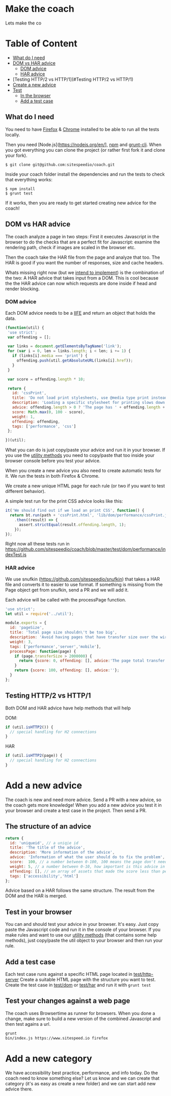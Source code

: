 # Make the coach 

Lets make the co

# Table of Content

- [What do I need](#what-do-i-need)
- [DOM vs HAR advice](#DOM-vs-HAR-advice)
	- [DOM advice](#DOM-advice)
	- [HAR advice](#har-advice)
- [Testing HTTP/2 vs HTTP/1](#Testing HTTP/2 vs HTTP/1)
- [Create a new advice]()
- [Test]()
  - [In the browser]()
  - [Add a test case]()


## What do I need
You need to have [Firefox](https://www.mozilla.org/en-US/firefox/new/) & [Chrome](https://www.google.com/chrome/browser/desktop/) installed to be able to run all the tests locally.

Then you need [Node.js](https://nodejs.org/en/],  [npm](https://nodejs.org/en/) and [grunt-cli](http://gruntjs.com/using-the-cli). When you got everything you can clone the project (or rather first fork it and clone your fork).

```
$ git clone git@github.com:sitespeedio/coach.git
```

Inside your coach folder install the dependencies and run the tests to check that everything works:
```
$ npm install
$ grunt test
```
If it works, then you are ready to get started creating new advice for the coach!

## DOM vs HAR advice
The coach analyze a page in two steps: First it executes Javascript in the browser to do the checks that are a perfect fit for Javascript: examine the rendering path, check if images are scaled in the browser etc.

Then the coach take the HAR file from the page and analyze that too. The HAR is good if you want the number of responses, size and cache headers.

Whats missing right now (but we [intend to implement](https://github.com/sitespeedio/coach/issues/13)) is the combination of the two: A HAR advice that takes input from a DOM. This is cool because the the HAR advice can now which requests are done inside if head and render blocking.


### DOM advice

Each DOM advice needs to be a [IIFE](https://en.wikipedia.org/wiki/Immediately-invoked_function_expression) and return an object that holds the data.

```javascript
(function(util) {
 'use strict';
 var offending = [];

 var links = document.getElementsByTagName('link');
 for (var i = 0, len = links.length; i < len; i += 1) {
   if (links[i].media === 'print') {
     offending.push(util.getAbsoluteURL(links[i].href));
   }
 }

 var score = offending.length * 10;

 return {
   id: 'cssPrint',
   title: 'Do not load print stylesheets, use @media type print instead',
   description: 'Loading a specific stylesheet for printing slows down the page, even though it is not used',
   advice: offending.length > 0 ? 'The page has ' + offending.length + ' print stylesheets.':'',
   score: Math.max(0, 100 - score),
   weight: 1,
   offending: offending,
   tags: ['performance', 'css']
 };

})(util);
```

What you can do is just copy/paste your advice and run it in your browser. If you use the [utility methods](https://github.com/sitespeedio/coach/blob/master/lib/dom/util.js)  you need to copy/paste that too inside your browser console before you test your advice.

When you create a new advice you also need to create automatic tests for it. We run the tests in both Firefox & Chrome.

We create a new unique HTML page for each rule (or two if you want to test different behavior).

A simple test run for the print CSS advice looks like this:

```javascript
it('We should find out if we load an print CSS', function() {
  return bt.run(path + 'cssPrint.html', 'lib/dom/performance/cssPrint.js')
    .then((result) => {
      assert.strictEqual(result.offending.length, 1);
    });
});
```

Right now all these tests run in https://github.com/sitespeedio/coach/blob/master/test/dom/performance/indexTest.js

### HAR advice
We use snufkin (https://github.com/sitespeedio/snufkin) that takes a HAR file and converts it to easier to use format. If something is missing from the Page object get from snufkin, send a PR and we will add it.

Each advice will be called with the processPage function.

```javascript
'use strict';
let util = require('../util');

module.exports = {
  id: 'pageSize',
  title: 'Total page size shouldn\'t be too big',
  description: 'Avoid having pages that have transfer size over the wire of more than 2 MB because that is really big and will hurt performance. ',
  weight: 3,
  tags: ['performance','server','mobile'],
  processPage: function(page) {
    if (page.transferSize > 2000000) {
      return {score: 0, offending: [], advice:'The page total transfer size is ' + util.formatBytes(page.transferSize) + ', which is more than the recommended 2 MB. That is really big and you should check what you can do to make it smaller'};
    }
    return {score: 100, offending: [], advice:''};
  }
};
```

## Testing HTTP/2 vs HTTP/1
Both DOM and HAR advice have help methods that will help

DOM:
```javascript
if (util.isHTTP2()) {
  // special handling for H2 connections
}
```
HAR
```javascript
if (util.isHTTP2(page)) {
  // special handling for H2 connections
}
```

# Add a new advice
The coach is new and need more advice. Send a PR with a new advice, so the coach gets more knowledge! When you add a new advice you test it in your browser and create a test case in the project. Then send a PR.

## The structure of an advice


```javascript
return {
  id: 'uniqueid', // a uniqie id
  title: 'The title of the advice',
  description: 'More information of the advice',
  advice: 'Information of what the user should do to fix the problem',
  score:  100, // a number between 0-100, 100 means the page don't need any advice
  weight: 5, // a number between 0-10, how important is this advice in this category? 10 means super important
  offending: [], // an array of assets that made the score less than perfect
  tags: ['accessibility','html']
};
```

Advice based on a HAR follows the same structure. The result from the DOM and the HAR is merged.

## Test in your browser
You can and should test your advice in your browser. It's easy. Just copy paste the Javascript code and run it in the console of your browser. If you make rules and want to use our [utility methods](blob/master/lib/dom/util.js) (that contains some help methods), just copy/paste the util object to your browser and then run your rule.

## Add a test case
Each test case runs against a specific HTML page located in [test/http-server](test/http-server)  Create a suitable HTML page with the structure you want to test. Create the test case in  [test/dom](test/dom) or [test/har](test/har) and run it with <code>grunt test</code>

## Test your changes against a web page
The coach uses Browsertime as runner for browsers. When you done a change, make sure to build a new version of the combined Javascript and then test agains a url.

```bash
grunt
bin/index.js https://www.sitespeed.io firefox
```

# Add a new category
We have accessibility best practice, performance, and info today. Do the coach need to know something else? Let us know and we can create that category (it's as easy as create a new folder) and we can start add new advice there.
